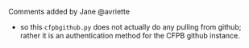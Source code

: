 Comments added by Jane @avriette

* so this `cfpbgithub.py` does not actually do any pulling from github; rather it is an authentication method for the CFPB github instance.
